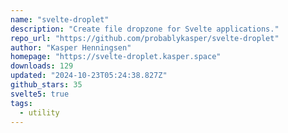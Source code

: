 ```yaml
---
name: "svelte-droplet"
description: "Create file dropzone for Svelte applications."
repo_url: "https://github.com/probablykasper/svelte-droplet"
author: "Kasper Henningsen"
homepage: "https://svelte-droplet.kasper.space"
downloads: 129
updated: "2024-10-23T05:24:38.827Z"
github_stars: 35
svelte5: true
tags: 
  - utility
---
```

